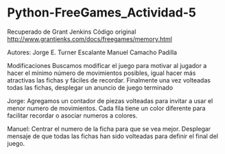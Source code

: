 # Python-FreeGames_Actividad-5

Recuperado de Grant Jenkins
Código original http://www.grantjenks.com/docs/freegames/memory.html

Autores:
Jorge E. Turner Escalante
Manuel Camacho Padilla

Modificaciones
Buscamos modificar el juego para motivar al jugador a hacer el mínimo número de movimientos posibles, 
igual hacer más atractivas las fichas y fáciles de recordar. Finalmente una vez volteadas todas las fichas, 
desplegar un anuncio de juego terminado

Jorge:
Agregamos un contador de piezas volteadas para invitar a usar el menor numero de movimientos.
Cada fila tiene un color diferente para facilitar recordar o asociar numeros a colores.

Manuel:
Centrar el numero de la ficha para que se vea mejor.
Desplegar mensaje de que todas las fichas han sido volteadas para definir el final del juego.
